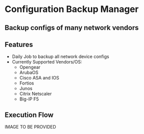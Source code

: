 # Configuration Backup Manager
## Backup configs of many network vendors

## Features

- Daily Job to backup all network device configs
- Currently Supported Vendors/OS:
  - Opengear
  - ArubaOS
  - Cisco ASA and IOS
  - Fortios
  - Junos
  - Citrix Netscaler
  - Big-IP F5

## Execution Flow
IMAGE TO BE PROVIDED
